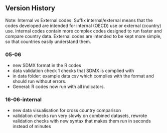 ## Version History

Note: Internal vs External codes:
Suffix internal/external means that the codes developed are intended for internal (OECD) use or external (country) use.
Internal codes contain more complex codes designed to run faster and compare country data. 
External codes are intended to be kept more simple, so that countries easily understand them.


### 05-06
- new SDMX format in the R codes
- data validation check 1 checks that SDMX is complied with
- in data folder: example data csv which complies with the format and should run without errors.
- General: R codes now run with all indicators.

### 16-06-internal
- new data visualisation for cross country comparison
- validation checks run very slowly on combined datasets, rewrote validation checks with new syntax that makes them run in seconds instead of minutes
